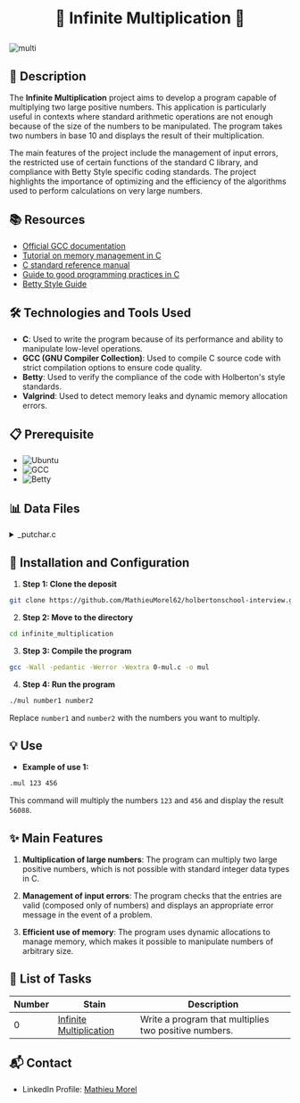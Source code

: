 # <p align="center">🌟 Infinite Multiplication 🌟</p>

![multi](https://github.com/MathieuMorel62/holbertonschool-interview/assets/113856302/bef76f37-88b7-4685-9d62-76f629a48c16)

## 📝 Description

The **Infinite Multiplication** project aims to develop a program capable of multiplying two large positive numbers. This application is particularly useful in contexts where standard arithmetic operations are not enough because of the size of the numbers to be manipulated. The program takes two numbers in base 10 and displays the result of their multiplication.

The main features of the project include the management of input errors, the restricted use of certain functions of the standard C library, and compliance with Betty Style specific coding standards. The project highlights the importance of optimizing and the efficiency of the algorithms used to perform calculations on very large numbers.


## 📚 Resources

- [Official GCC documentation](https://gcc.gnu.org/)
- [Tutorial on memory management in C](https://www.learn-c.org/en/Memory_management)
- [C standard reference manual](https://en.cppreference.com/w/c)
- [Guide to good programming practices in C](https://www.cprogramming.com/begin.html)
- [Betty Style Guide](https://github.com/hs-hq/Betty)


## 🛠️ Technologies and Tools Used

- **C**: Used to write the program because of its performance and ability to manipulate low-level operations.
- **GCC (GNU Compiler Collection)**: Used to compile C source code with strict compilation options to ensure code quality.
- **Betty**: Used to verify the compliance of the code with Holberton's style standards.
- **Valgrind**: Used to detect memory leaks and dynamic memory allocation errors.

## 📋 Prerequisite

- ![ Ubuntu](https://img.shields.io/badge/OS-Ubuntu%2014.04%20LTS-orange)
- ![ GCC](https://img.shields.io/badge/GCC-4.8.4-blue)
- ![ Betty](https://img.shields.io/badge/Betty-Style%20Guide-green)


## 📊 Data Files
<details>
<summary>_putchar.c</summary>
<br>

```c
#include <unistd.h>

/**
 * _putchar - writes the character c to stdout
 * @c: The character to print
 *
 * Return: On success 1.
 * On error, -1 is returned, and errno is set appropriately.
 */
int _putchar(char c)
{
	return (write(1, &c, 1));
}
```

</details>

## 🚀 Installation and Configuration

1. **Step 1: Clone the deposit**

```bash
git clone https://github.com/MathieuMorel62/holbertonschool-interview.git
```

2. **Step 2: Move to the directory**

```bash
cd infinite_multiplication
```

3. **Step 3: Compile the program**

```bash
gcc -Wall -pedantic -Werror -Wextra 0-mul.c -o mul
```

4. **Step 4: Run the program**

```bash
./mul number1 number2
```

Replace `number1` and `number2` with the numbers you want to multiply.

## 💡 Use

- **Example of use 1:**

```sh
.mul 123 456
```

This command will multiply the numbers `123` and `456` and display the result `56088`.

## ✨ Main Features

1. **Multiplication of large numbers**: The program can multiply two large positive numbers, which is not possible with standard integer data types in C.

2. **Management of input errors**: The program checks that the entries are valid (composed only of numbers) and displays an appropriate error message in the event of a problem.

3. **Efficient use of memory**: The program uses dynamic allocations to manage memory, which makes it possible to manipulate numbers of arbitrary size.

## 📝 List of Tasks

| Number | Stain | Description |
| ------ | ----------------------- | ------------------------------------------------------------------------------- |
| 0 | [Infinite Multiplication](https://github.com/MathieuMorel62/holbertonschool-interview/blob/main/infinite_multiplication/0-mul.c) | Write a program that multiplies two positive numbers. |

## 📬 Contact
- LinkedIn Profile: [Mathieu Morel](https://www.linkedin.com/in/mathieu-morel62/)
